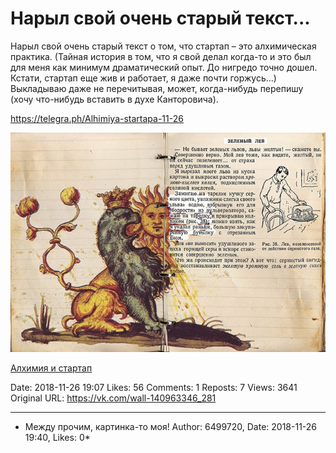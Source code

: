 # Нарыл свой очень старый текст...

Нарыл свой очень старый текст о том, что стартап – это алхимическая практика. (Тайная история в том, что я свой делал когда-то и это был для меня как минимум драматический опыт. До нигредо точно дошел. Кстати, стартап еще жив и работает, я даже почти горжусь...) Выкладываю даже не перечитывая, может, когда-нибудь перепишу (хочу что-нибудь вставить в духе Канторовича).

https://telegra.ph/Alhimiya-startapa-11-26

![](attachments/456239092.jpg)

[Алхимия и стартап](https://telegra.ph/Alhimiya-startapa-11-26)

Date: 2018-11-26 19:07
Likes: 56
Comments: 1
Reposts: 7
Views: 3641
Original URL: https://vk.com/wall-140963346_281



--------------------

  * Между прочим, картинка-то моя!
    Author: 6499720, Date: 2018-11-26 19:40, Likes: 0*

